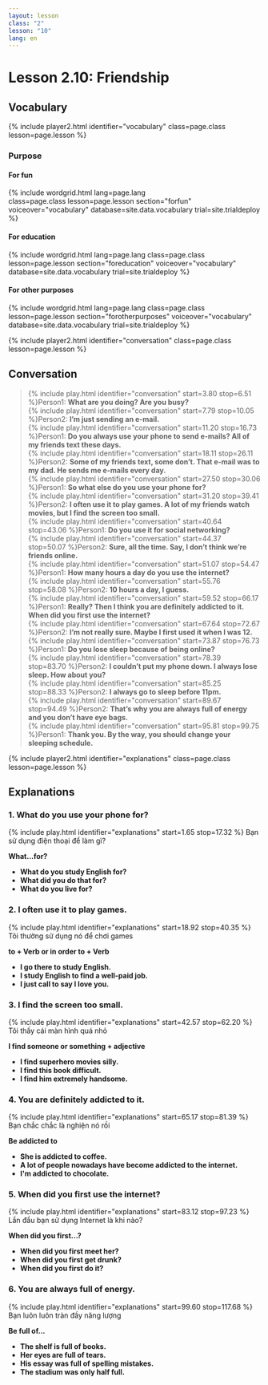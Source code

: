 ```yaml
---
layout: lesson
class: "2"
lesson: "10"
lang: en
---
```


# Lesson 2.10: Friendship

## Vocabulary
{% include player2.html identifier="vocabulary" class=page.class lesson=page.lesson %} 

### Purpose

#### For fun


{% include wordgrid.html lang=page.lang  
		class=page.class 
		lesson=page.lesson 
		section="forfun"
		voiceover="vocabulary"
		database=site.data.vocabulary 
		trial=site.trialdeploy %}

#### For education

{% include wordgrid.html lang=page.lang
		class=page.class 
		lesson=page.lesson 
		section="foreducation"
		voiceover="vocabulary"
		database=site.data.vocabulary 
		trial=site.trialdeploy %}


#### For other purposes
		
{% include wordgrid.html lang=page.lang
		class=page.class 
		lesson=page.lesson 
		section="forotherpurposes"
		voiceover="vocabulary"
		database=site.data.vocabulary 
		trial=site.trialdeploy %}
		

{% include player2.html identifier="conversation" class=page.class lesson=page.lesson %}
## Conversation

> {% include play.html identifier="conversation" start=3.80 stop=6.51 %}Person1: __What are you doing? Are you busy?__  
> {% include play.html identifier="conversation" start=7.79 stop=10.05 %}Person2: __I’m just sending an e-mail.__  
> {% include play.html identifier="conversation" start=11.20 stop=16.73 %}Person1: __Do you always use your phone to send e-mails? All of my friends text these days.__  
> {% include play.html identifier="conversation" start=18.11 stop=26.11 %}Person2: __Some of my friends text, some don’t. That e-mail was to my dad. He sends me e-mails every day.__  
> {% include play.html identifier="conversation" start=27.50 stop=30.06 %}Person1: __So what else do you use your phone for?__  
> {% include play.html identifier="conversation" start=31.20 stop=39.41 %}Person2: __I often use it to play games. A lot of my friends watch movies, but I find the screen too small.__  
> {% include play.html identifier="conversation" start=40.64 stop=43.06 %}Person1: __Do you use it for social networking?__  
> {% include play.html identifier="conversation" start=44.37 stop=50.07 %}Person2: __Sure, all the time. Say, I don’t think we’re friends online.__  
> {% include play.html identifier="conversation" start=51.07 stop=54.47 %}Person1: __How many hours a day do you use the internet?__  
> {% include play.html identifier="conversation" start=55.76 stop=58.08 %}Person2: __10 hours a day, I guess.__  
> {% include play.html identifier="conversation" start=59.52 stop=66.17 %}Person1: __Really? Then I think you are definitely addicted to it. When did you first use the internet?__  
> {% include play.html identifier="conversation" start=67.64 stop=72.67 %}Person2: __I’m not really sure. Maybe I first used it when I was 12.__  
> {% include play.html identifier="conversation" start=73.87 stop=76.73 %}Person1: __Do you lose sleep because of being online?__  
> {% include play.html identifier="conversation" start=78.39 stop=83.70 %}Person2: __I couldn’t put my phone down. I always lose sleep. How about you?__  
> {% include play.html identifier="conversation" start=85.25 stop=88.33 %}Person2: __I always go to sleep before 11pm.__  
> {% include play.html identifier="conversation" start=89.67 stop=94.49 %}Person2: __That’s why you are always full of energy and you don’t have eye bags.__  
> {% include play.html identifier="conversation" start=95.81 stop=99.75 %}Person1: __Thank you. By the way, you should change your sleeping schedule.__  


{% include player2.html identifier="explanations" class=page.class lesson=page.lesson %}


## Explanations
### 1. What do you use your phone for?
{% include play.html identifier="explanations" start=1.65 stop=17.32 %}
Bạn sử dụng điện thoại để làm gì? 

__What...for?__ 

- __What do you study English for?__ 
- __What did you do that for?__ 
- __What do you live for?__ 

### 2. I often use it to play games.
{% include play.html identifier="explanations" start=18.92 stop=40.35 %}
Tôi thường sử dụng nó để chơi games

__to + Verb or in order to + Verb__ 

- __I go there to study English.__ 
- __I study English to find a well-paid job.__ 
- __I just call to say I love you.__ 

### 3. I find the screen too small.
{% include play.html identifier="explanations" start=42.57 stop=62.20 %}
Tôi thấy cái màn hình quá nhỏ 

__I find someone or something + adjective__

- __I find superhero movies silly.__ 
- __I find this book difficult.__ 
- __I find him extremely handsome.__

### 4. You are definitely addicted to it.
{% include play.html identifier="explanations" start=65.17 stop=81.39 %}
Bạn chắc chắc là nghiện nó rồi 

__Be addicted to__

- __She is addicted to coffee.__ 
- __A lot of people nowadays have become addicted to the internet.__ 
- __I'm addicted to chocolate.__ 

### 5. When did you first use the internet?
{% include play.html identifier="explanations" start=83.12 stop=97.23 %}
Lần đầu bạn sử dụng Internet là khi nào?

__When did you first...?__

- __When did you first meet her?__ 
- __When did you first get drunk?__ 
- __When did you first do it?__ 

### 6. You are always full of energy.
{% include play.html identifier="explanations" start=99.60 stop=117.68 %}
Bạn luôn luôn tràn đầy năng lượng 

__Be full of...__ 

- __The shelf is full of books.__ 
- __Her eyes are full of tears.__ 
- __His essay was full of spelling mistakes.__ 
- __The stadium was only half full.__ 